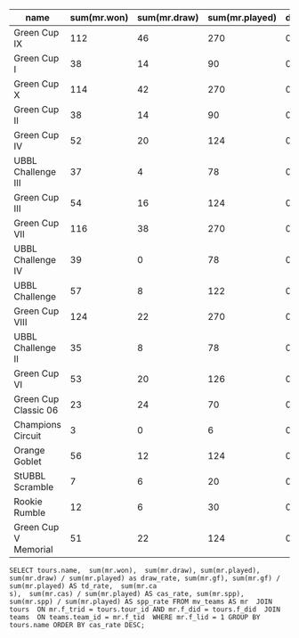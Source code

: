 | name                 | sum(mr.won) | sum(mr.draw) | sum(mr.played) | draw_rate | sum(mr.gf) | td_rate | sum(mr.cas) | cas_rate | sum(mr.spp) | spp_rate |
|----------------------|-------------|--------------|----------------|-----------|------------|---------|-------------|----------|-------------|----------|
| Green Cup IX         |         112 |           46 |            270 |    0.1704 |        647 |  2.3963 |         405 |   1.5000 |        5020 |  18.5926 |
| Green Cup I          |          38 |           14 |             90 |    0.1556 |        212 |  2.3556 |           0 |   0.0000 |           0 |   0.0000 |
| Green Cup X          |         114 |           42 |            270 |    0.1556 |        635 |  2.3519 |         426 |   1.5778 |        5024 |  18.6074 |
| Green Cup II         |          38 |           14 |             90 |    0.1556 |        211 |  2.3444 |           0 |   0.0000 |           0 |   0.0000 |
| Green Cup IV         |          52 |           20 |            124 |    0.1613 |        289 |  2.3306 |           0 |   0.0000 |           0 |   0.0000 |
| UBBL Challenge III   |          37 |            4 |             78 |    0.0513 |        176 |  2.2564 |         106 |   1.3590 |        1378 |  17.6667 |
| Green Cup III        |          54 |           16 |            124 |    0.1290 |        271 |  2.1855 |           0 |   0.0000 |           0 |   0.0000 |
| Green Cup VII        |         116 |           38 |            270 |    0.1407 |        585 |  2.1667 |         436 |   1.6148 |        4789 |  17.7370 |
| UBBL Challenge IV    |          39 |            0 |             78 |    0.0000 |        166 |  2.1282 |         124 |   1.5897 |        1350 |  17.3077 |
| UBBL Challenge       |          57 |            8 |            122 |    0.0656 |        258 |  2.1148 |         173 |   1.4180 |        2106 |  17.2623 |
| Green Cup VIII       |         124 |           22 |            270 |    0.0815 |        562 |  2.0815 |         467 |   1.7296 |        4753 |  17.6037 |
| UBBL Challenge II    |          35 |            8 |             78 |    0.1026 |        160 |  2.0513 |         138 |   1.7692 |        1375 |  17.6282 |
| Green Cup VI         |          53 |           20 |            126 |    0.1587 |        246 |  1.9524 |         188 |   1.4921 |        2057 |  16.3254 |
| Green Cup Classic 06 |          23 |           24 |             70 |    0.3429 |        132 |  1.8857 |          92 |   1.3143 |        1064 |  15.2000 |
| Champions Circuit    |           3 |            0 |              6 |    0.0000 |         11 |  1.8333 |           9 |   1.5000 |         100 |  16.6667 |
| Orange Goblet        |          56 |           12 |            124 |    0.0968 |        214 |  1.7258 |         165 |   1.3306 |        1933 |  15.5887 |
| StUBBL Scramble      |           7 |            6 |             20 |    0.3000 |         33 |  1.6500 |          26 |   1.3000 |         289 |  14.4500 |
| Rookie Rumble        |          12 |            6 |             30 |    0.2000 |         45 |  1.5000 |          57 |   1.9000 |         448 |  14.9333 |
| Green Cup V Memorial |          51 |           22 |            124 |    0.1774 |        183 |  1.4758 |         163 |   1.3145 |        1685 |  13.5887 |

```
SELECT tours.name,  sum(mr.won),  sum(mr.draw), sum(mr.played), sum(mr.draw) / sum(mr.played) as draw_rate, sum(mr.gf), sum(mr.gf) / sum(mr.played) AS td_rate,  sum(mr.ca
s),  sum(mr.cas) / sum(mr.played) AS cas_rate, sum(mr.spp), sum(mr.spp) / sum(mr.played) AS spp_rate FROM mv_teams AS mr  JOIN tours  ON mr.f_trid = tours.tour_id AND mr.f_did = tours.f_did  JOIN teams  ON teams.team_id = mr.f_tid  WHERE mr.f_lid = 1 GROUP BY tours.name ORDER BY cas_rate DESC;
```
